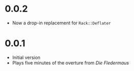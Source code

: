 # 0.0.2

* Now a drop-in replacement for `Rack::Deflater`

# 0.0.1

* Initial version
* Plays five minutes of the overture from *Die Fledermaus*
